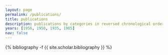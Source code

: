 ```yaml
---
layout: page
permalink: /publications/
title: publications
description: publications by categories in reversed chronological order. generated by jekyll-scholar.
years: [1956, 1950, 1935, 1905]
nav: false
---
```

<!-- _pages/publications.md -->
<div class="publications">

{% bibliography -f {{ site.scholar.bibliography }} %}

</div>
